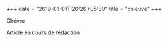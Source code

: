 +++
date = "2019-01-01T:20:20+05:30"
title = "chieuve"
+++

Chévre
<!--more-->
Article en cours de rédaction

> 
